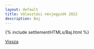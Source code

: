 ```yaml
---
layout: default
title: Választási névjegyzék 2022
description: Baj
---
```


{% include settlementHTMLs/Baj.html %}

[Vissza](../)